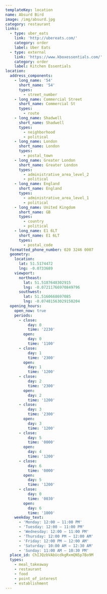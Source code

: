 ```yaml
---
templateKey: location
name: Absurd Bird
image: /img/absurd.jpg
category: restaurant
links:
  - type: uber_eats
    link: 'http://ubereats.com/'
    category: order
    label: Uber Eats
  - type: external
    link: 'https://www.kboxessentials.com/'
    category: order
    label: Kitchen Essentials
location:
  address_components:
    - long_name: '54'
      short_name: '54'
      types:
        - street_number
    - long_name: Commercial Street
      short_name: Commercial St
      types:
        - route
    - long_name: Shadwell
      short_name: Shadwell
      types:
        - neighborhood
        - political
    - long_name: London
      short_name: London
      types:
        - postal_town
    - long_name: Greater London
      short_name: Greater London
      types:
        - administrative_area_level_2
        - political
    - long_name: England
      short_name: England
      types:
        - administrative_area_level_1
        - political
    - long_name: United Kingdom
      short_name: GB
      types:
        - country
        - political
    - long_name: E1 6LT
      short_name: E1 6LT
      types:
        - postal_code
  formatted_phone_number: 020 3246 0007
  geometry:
    location:
      lat: 51.5174472
      lng: -0.0733689
    viewport:
      northeast:
        lat: 51.5187648302915
        lng: -0.07211766970849796
      southwest:
        lat: 51.5160668697085
        lng: -0.07481563029150204
  opening_hours:
    open_now: true
    periods:
      - close:
          day: 0
          time: '2230'
        open:
          day: 0
          time: '1100'
      - close:
          day: 1
          time: '2300'
        open:
          day: 1
          time: '1200'
      - close:
          day: 2
          time: '2300'
        open:
          day: 2
          time: '1200'
      - close:
          day: 3
          time: '2300'
        open:
          day: 3
          time: '1200'
      - close:
          day: 5
          time: '0000'
        open:
          day: 4
          time: '1200'
      - close:
          day: 6
          time: '0000'
        open:
          day: 5
          time: '1200'
      - close:
          day: 0
          time: '0030'
        open:
          day: 6
          time: '1000'
    weekday_text:
      - 'Monday: 12:00 – 11:00 PM'
      - 'Tuesday: 12:00 – 11:00 PM'
      - 'Wednesday: 12:00 – 11:00 PM'
      - 'Thursday: 12:00 PM – 12:00 AM'
      - 'Friday: 12:00 PM – 12:00 AM'
      - 'Saturday: 10:00 AM – 12:30 AM'
      - 'Sunday: 11:00 AM – 10:30 PM'
  place_id: ChIJQzbVAbUcdkgRxmQN5p7Bo9M
  types:
    - meal_takeaway
    - restaurant
    - food
    - point_of_interest
    - establishment
---
```

